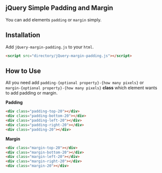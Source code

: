 ## jQuery Simple Padding and Margin
You can add elements `padding` or `margin` simply.

## Installation
Add `jQuery-margin-padding.js` to your `html`.
```html
<script src="directory/jQuery-margin-padding.js"></script>
```

## How to Use
 All you need add `padding-{optional property}-{how many pixels}` or `margin-{optional property}-{how many pixels}` **class** which element wants to add padding or margin.
 
**Padding**
```html
<div class="padding-top-20"></div>
<div class="padding-bottom-20"></div>
<div class="padding-left-20"></div>
<div class="padding-right-20"></div>
<div class="padding-20"></div>
```

**Margin**
```html
<div class="margin-top-20"></div>
<div class="margin-bottom-20"></div>
<div class="margin-left-20"></div>
<div class="margin-right-20"></div>
<div class="margin-20"></div>
```

